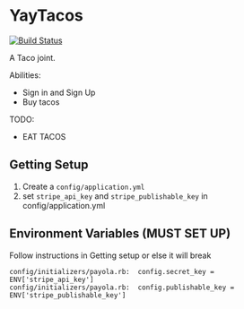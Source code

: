 YayTacos
=========

[![Build Status](https://travis-ci.org/tiy-hou-q3-2015-rails/yay-tacos.svg?branch=master)](https://travis-ci.org/tiy-hou-q3-2015-rails/yay-tacos)


A Taco joint.


Abilities:

* Sign in and Sign Up
* Buy tacos

TODO:

* EAT TACOS

Getting Setup
---------------

1. Create a `config/application.yml`
1. set `stripe_api_key` and `stripe_publishable_key` in config/application.yml

Environment Variables (MUST SET UP)
------

Follow instructions in Getting setup or else it will break

```
config/initializers/payola.rb:  config.secret_key = ENV['stripe_api_key']
config/initializers/payola.rb:  config.publishable_key = ENV['stripe_publishable_key']
```
